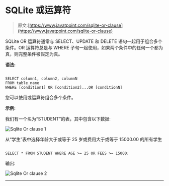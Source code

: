 # SQLite 或运算符

> 原文:[https://www.javatpoint.com/sqlite-or-clause](https://www.javatpoint.com/sqlite-or-clause)

SQLite OR 运算符通常与 SELECT、UPDATE 和 DELETE 语句一起用于组合多个条件。OR 运算符总是与 WHERE 子句一起使用，如果两个条件中的任何一个都为真，则完整条件被假定为真。

**语法:**

```

SELECT column1, column2, columnN 
FROM table_name
WHERE [condition1] OR [condition2]...OR [conditionN]

```

您可以使用或运算符组合多个条件。

**示例:**

我们有一个名为“STUDENT”的表，其中包含以下数据:

![Sqlite Or clause 1](../Images/298d025ac7648861e1ab218d9801aa6e.png)

从“学生”表中选择年龄大于或等于 25 岁或费用大于或等于 15000.00 的所有学生

```

SELECT * FROM STUDENT WHERE AGE >= 25 OR FEES >= 15000; 

```

输出:

![Sqlite Or clause 2](../Images/bc88c0e53c7f81d8bfb130bb026a3725.png)

* * *